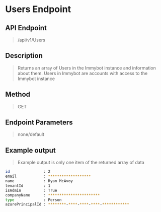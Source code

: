 # Users Endpoint
## API Endpoint
> /api/v1/Users
## Description
> Returns an array of Users in the Immybot instance and information about them. Users in Immybot are accounts with access to the Immybot instance
## Method
> GET
## Endpoint Parameters
> none/default
## Example output
> Example output is only one item of the returned array of data
```sh
id               : 2
email            : *******************
name             : Ryan McAvoy
tenantId         : 1
isAdmin          : True
companyName      : ***********************
type             : Person
azurePrincipalId : ********-****-****-****-************
```